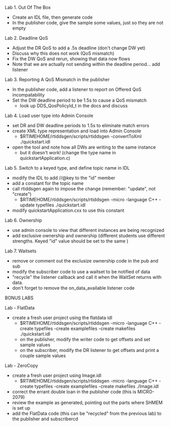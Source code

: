 Lab 1. Out Of The Box

  - Create an IDL file, then generate code
  - In the publisher code, give the sample some values, just so they are not empty

Lab 2. Deadline QoS

  - Adjust the DR QoS to add a .5s deadline (don't change DW yet)
  - Discuss why this does not work (QoS mismatch)
  - Fix the DW QoS and rerun, showing that data now flows
  - Note that we are actually not sending within the deadline period... add listener

Lab 3. Reporting A QoS Mismatch in the publisher

  - In the publisher code, add a listener to report on Offered QoS incompatability
  - Set the DW deadline period to be 1.5s to cause a QoS mismatch
    - look up DDS_QosPolicyId_t in the docs and discuss

Lab 4. Load user type into Admin Console

  - set DR and DW deadline periods to 1.5s to eliminate match errors
  - create XML type representation and load into Admin Console
    - $RTIMEHOME/rtiddsgen/scripts/rtiddsgen -convertToXml ./quickstart.idl
  - open the tool and note how all DWs are writing to the same instance
    - but it doesn't work! (change the type name in quickstartApplication.c)

Lab 5. Switch to a keyed type, and define topic name in IDL

  - modify the IDL to add //@key to the "id" member
  - add a constant for the topic name
  - call rtiddsgen again to impose the change (remember: "update", not "create")
    - $RTIMEHOME/rtiddsgen/scripts/rtiddsgen -micro -language C++ -update typefiles ./quickstart.idl
  - modify quickstartApplication.cxx to use this constant

Lab 6. Ownership

  - use admin console to view that different instances are being recognized
  - add exclusive ownership and ownership (different students use different
    strengths. Keyed "id" value should be set to the same )

Lab 7. Waitsets

  - remove or comment out the exclusize ownership code in the pub and sub
  - modify the subscriber code to use a waitset to be notified of data
  - "recycle" the listener callback and call it when the WaitSet returns with
    data.
  - don't forget to remove the on_data_available listener code


BONUS LABS

Lab - FlatData

  - create a fresh user project using the flatdata idl
    - $RTIMEHOME/rtiddsgen/scripts/rtiddsgen -micro -language C++ -create typefiles -create examplefiles -create makefiles ./quickstart.idl 
    - on the publisher, modify the writer code to get offsets and set sample values
    - on the subscriber, modify the DR listener to get offsets and print a couple sample values
    
Lab - ZeroCopy

  - create a fresh user project using Image.idl
    - $RTIMEHOME/rtiddsgen/scripts/rtiddsgen -micro -language C++ -create typefiles -create examplefiles -create makefiles ./Image.idl
  - correct the errant double loan in the publisher code (this is MICRO-2079)
  - review the example as generated, pointing out the parts where SHMEM is set up
  - add the FlatData code (this can be "recycled" from the previous lab) to the publisher and subscribercd


